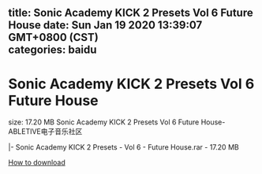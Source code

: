 
title: Sonic Academy KICK 2 Presets Vol 6 Future House
date: Sun Jan 19 2020 13:39:07 GMT+0800 (CST)    
categories: baidu
---

# Sonic Academy KICK 2 Presets Vol 6 Future House
size: 17.20 MB
 Sonic Academy KICK 2 Presets Vol 6 Future House-ABLETIVE电子音乐社区
 
|- Sonic Academy KICK 2 Presets - Vol 6 - Future House.rar - 17.20 MB

[How to download](https://bpcam.bemobtrk.com/go/2ceec3aa-1ca2-46d6-b9ff-aaa5c184517c?jno=4980)
